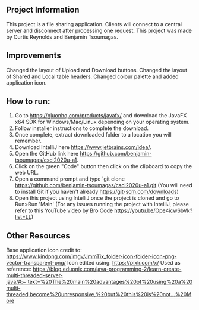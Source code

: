 **Project Information**
-
This project is a file sharing application.
Clients will connect to a central server and disconnect after processing one request.
This project was made by Curtis Reynolds and Benjamin Tsoumagas.

**Improvements**
-
Changed the layout of Upload and Download buttons.
Changed the layout of Shared and Local table headers.
Changed colour palette and added application icon.

**How to run:**
-
1. Go to https://gluonhq.com/products/javafx/ and download the JavaFX x64 SDK for Windows/Mac/Linux depending on your operating system.
2. Follow installer instructions to complete the download.
3. Once complete, extract downloaded folder to a location you will remember.
4. Download IntelliJ here https://www.jetbrains.com/idea/.
5. Open the GitHub link here https://github.com/benjamin-tsoumagas/csci2020u-a1.
6. Click on the green "Code" button then click on the clipboard to copy the web URL.
7. Open a command prompt and type 'git clone https://github.com/benjamin-tsoumagas/csci2020u-a1.git (You will need to install Git if you haven't already https://git-scm.com/downloads)
8. Open this project using IntelliJ once the project is cloned and go to Run>Run 'Main'
   (For any issues running the project with IntelliJ, please refer to this YouTube video by Bro Code https://youtu.be/Ope4icw6bVk?list=LL)

**Other Resources**
-
Base application icon credit to: https://www.kindpng.com/imgv/JmmTix_folder-icon-folder-icon-png-vector-transparent-png/
Icon edited using: https://pixlr.com/x/
Used as reference: https://blog.eduonix.com/java-programming-2/learn-create-multi-threaded-server-java/#:~:text=%20The%20main%20advantages%20of%20using%20a%20multi-threaded,become%20unresponsive,%20but%20this%20is%20not...%20More